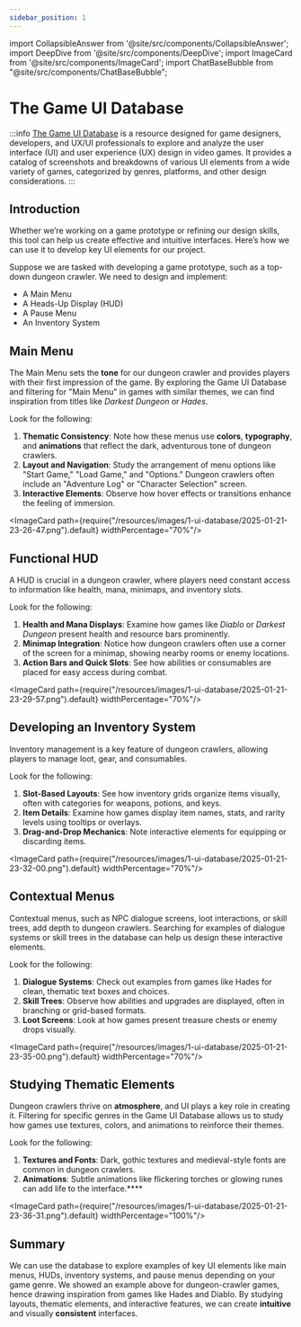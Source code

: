 ```yaml
---
sidebar_position: 1
---
```


import CollapsibleAnswer from '@site/src/components/CollapsibleAnswer';
import DeepDive from '@site/src/components/DeepDive';
import ImageCard from '@site/src/components/ImageCard';
import ChatBaseBubble from "@site/src/components/ChatBaseBubble";

# The Game UI Database

:::info
[<span class="orange-bold">The Game UI Database</span>](https://www.gameuidatabase.com/about.php) is a resource designed for game designers, developers, and UX/UI professionals to explore and analyze the user interface (UI) and user experience (UX) design in video games. It provides a catalog of screenshots and breakdowns of various UI elements from a wide variety of games, categorized by genres, platforms, and other design considerations.
:::

## Introduction

Whether we’re working on a game prototype or refining our design skills, this tool can help us create effective and intuitive interfaces. Here’s how we can use it to develop key UI elements for our project.

Suppose we are tasked with developing a game prototype, such as a top-down dungeon crawler. We need to design and implement:

- A Main Menu
- A Heads-Up Display (HUD)
- A Pause Menu
- An Inventory System

## Main Menu

The Main Menu sets the **tone** for our dungeon crawler and provides players with their first impression of the game. By exploring the Game UI Database and filtering for "Main Menu" in games with similar themes, we can find inspiration from titles like _Darkest Dungeon_ or _Hades_.

Look for the following:

1. **Thematic Consistency**: Note how these menus use **colors**, **typography**, and **animations** that reflect the dark, adventurous tone of dungeon crawlers.
2. **Layout and Navigation**: Study the arrangement of menu options like "Start Game," "Load Game," and "Options." Dungeon crawlers often include an "Adventure Log" or "Character Selection" screen.
3. **Interactive Elements**: Observe how hover effects or transitions enhance the feeling of immersion.

<ImageCard path={require("/resources/images/1-ui-database/2025-01-21-23-26-47.png").default} widthPercentage="70%"/>

## Functional HUD

A HUD is crucial in a dungeon crawler, where players need constant access to information like health, mana, minimaps, and inventory slots.

Look for the following:

1. **Health and Mana Displays**: Examine how games like _Diablo_ or _Darkest Dungeon_ present health and resource bars prominently.
2. **Minimap Integration**: Notice how dungeon crawlers often use a corner of the screen for a minimap, showing nearby rooms or enemy locations.
3. **Action Bars and Quick Slots**: See how abilities or consumables are placed for easy access during combat.

<ImageCard path={require("/resources/images/1-ui-database/2025-01-21-23-29-57.png").default} widthPercentage="70%"/>

## Developing an Inventory System

Inventory management is a key feature of dungeon crawlers, allowing players to manage loot, gear, and consumables.

Look for the following:

1. **Slot-Based Layouts**: See how inventory grids organize items visually, often with categories for weapons, potions, and keys.
2. **Item Details**: Examine how games display item names, stats, and rarity levels using tooltips or overlays.
3. **Drag-and-Drop Mechanics**: Note interactive elements for equipping or discarding items.

<ImageCard path={require("/resources/images/1-ui-database/2025-01-21-23-32-00.png").default} widthPercentage="70%"/>

## Contextual Menus

Contextual menus, such as NPC dialogue screens, loot interactions, or skill trees, add depth to dungeon crawlers. Searching for examples of dialogue systems or skill trees in the database can help us design these interactive elements.

Look for the following:

1. **Dialogue Systems**: Check out examples from games like Hades for clean, thematic text boxes and choices.
2. **Skill Trees**: Observe how abilities and upgrades are displayed, often in branching or grid-based formats.
3. **Loot Screens**: Look at how games present treasure chests or enemy drops visually.

<ImageCard path={require("/resources/images/1-ui-database/2025-01-21-23-35-00.png").default} widthPercentage="70%"/>

## Studying Thematic Elements

Dungeon crawlers thrive on **atmosphere**, and UI plays a key role in creating it. Filtering for specific genres in the Game UI Database allows us to study how games use textures, colors, and animations to reinforce their themes.

Look for the following:

1. **Textures and Fonts**: Dark, gothic textures and medieval-style fonts are common in dungeon crawlers.
2. **Animations**: Subtle animations like flickering torches or glowing runes can add life to the interface.\*\*\*\*

<ImageCard path={require("/resources/images/1-ui-database/2025-01-21-23-36-31.png").default} widthPercentage="100%"/>

## Summary

We can use the database to explore examples of key UI elements like main menus, HUDs, inventory systems, and pause menus depending on your game genre. We showed an example above for dungeon-crawler games, hence drawing inspiration from games like Hades and Diablo. By studying layouts, thematic elements, and interactive features, we can create **intuitive** and visually **consistent** interfaces.
